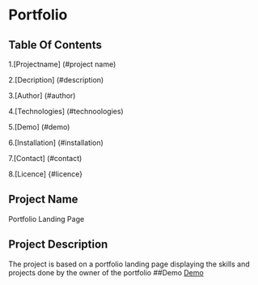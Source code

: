 # Portfolio
## Table Of Contents
1.[Projectname] (#project name)

2.[Decription] (#description)

3.[Author] (#author)

4.[Technologies] (#technoologies)

5.[Demo] (#demo)

6.[Installation] (#installation)

7.[Contact] (#contact)

8.[Licence] {#licence}

## Project Name
Portfolio Landing Page
## Project Description
The project is based on a portfolio landing page displaying the skills and projects done by the owner of the portfolio
##Demo
[Demo]()